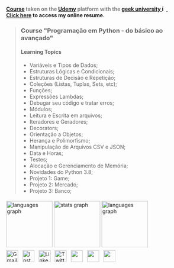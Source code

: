 
#### <span style="color:gray;">[Course](https://www.udemy.com/course/curso-de-programacao-em-python-do-basico-ao-avancado/) taken on the [Udemy](https://www.udemy.com/) platform with the [geek university ](https://geekuniversity.com.br/)  [<img src="images/favicon2.ico" width = 12 heigh = 12 alt="Ícone do curso"> ](https://geekuniversity.com.br/)&nbsp;&nbsp;&nbsp;&nbsp;&nbsp;&nbsp;&nbsp;&nbsp;&nbsp;&nbsp;&nbsp;&nbsp;&nbsp;&nbsp;&nbsp;&nbsp;</span> [Click here](https://alexandrelorena.github.io/index.html) to access my online resume.


>### Course "Programação em Python - do básico ao avançado" 
>
> #### Learning Topics 
>
> - Variáveis e Tipos de Dados;
> - Estruturas Lógicas e Condicionais;
> - Estruturas de Decisão e Repetição;
> - Coleções (Listas, Tuplas, Sets, etc);
> - Funções;
> - Expressões Lambdas;
> - Debugar seu código e tratar erros;
> - Módulos;
> - Leitura e Escrita em arquivos;
> - Iteradores e Geradores;
> - Decorators;
> - Orientação a Objetos;
> - Herança e Polimorfismo;
> - Manipulação de Arquivos CSV e JSON;
> - Data e Horas;
> - Testes;
> - Alocação e Gerenciamento de Memória;
> - Novidades do Python 3.8;
> - Projeto 1: Game;
> - Projeto 2: Mercado;
> - Projeto 3: Banco;

<!DOCTYPE html>
<html lang="pt-br">
<head>
    <meta charset="UTF-8">
    <meta name="viewport" content="width=device-width, initial-scale=1">
    <link rel="stylesheet" type="text/css" href="estilo.css">
</head>
<body>

<img src="https://i.imgur.com/h1q7oo1.jpg" width="785" height="5">

<div align="justify">
  <img src="https://github-readme-stats.vercel.app/api/top-langs?username=alexandrelorena&locale=en&hide_title=false&layout=compact&card_width=320&langs_count=5&theme=react&hide_border=false&order=2" height="125" alt="languages graph" />
  <img src="https://github-readme-stats.vercel.app/api?username=alexandrelorena&hide_title=false&hide_rank=false&show_icons=true&include_all_commits=true&count_private=true&disable_animations=false&theme=react&locale=en&hide_border=false&order=1" height="125" alt="stats graph"/>
  <img src="https://github-readme-stats.vercel.app/api/wakatime?username=@alexandrelorena&v=2&theme=react" height="125" alt="languages graph"/>
</div>

<img src="https://i.imgur.com/h1q7oo1.jpg" width="785" height="5">

<div>
  <a href="mailto:alexandre.lorena@gmail.com" style="text-decoration: none;">
    <img src="https://cdn.simpleicons.org/gmail" alt="Gmail" width="32" height="32"></a>&nbsp;&nbsp;
  <a href="https://www.instagram.com/alexandre_lorena/" style="text-decoration: none;">
    <img src="https://cdn.simpleicons.org/instagram" alt="Instagram" width="32" height="32"></a>&nbsp;&nbsp;
  <a href="https://www.linkedin.com/in/alexandreluizlorena/" style="text-decoration: none;">
    <img src="https://cdn.simpleicons.org/linkedin" alt="LinkedIn" width="32" height="32"></a>&nbsp;&nbsp;
  <a href="https://twitter.com/alefaith" style="text-decoration: none;">
    <img src="https://cdn.simpleicons.org/twitter" alt="Twitter" width="32" height="32"></a>&nbsp;&nbsp;
  <a href="https://www.youtube.com/@alefaith2008/featured" style="text-decoration: none;">
    <img src="https://cdn.simpleicons.org/youtube" width="32" height="32"></a>&nbsp;&nbsp;
  <a href="https://steamcommunity.com/id/alexandrelorena/" style="text-decoration: none;">
    <img src="https://cdn.simpleicons.org/steam/gray" width="32" height="32"></a>&nbsp;&nbsp;
  <a href="https://discord.com/channels/alelorena" style="text-decoration: none;">
    <img src="https://cdn.simpleicons.org/discord" width="32" height="32"></a>
</div>
</body>
</html>
